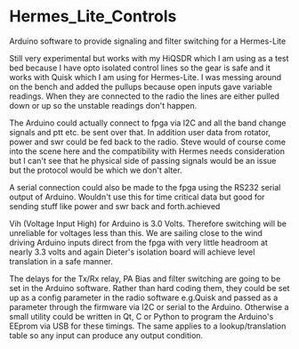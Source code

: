 # Hermes_Lite_Controls
Arduino software to provide signaling and filter switching for a Hermes-Lite

Still very experimental but works with my HiQSDR which I am using as a test bed because I have opto isolated control lines so the gear is safe and it works with Quisk which I am using for Hermes-Lite. I was messing around on the bench and added the pullups because open inputs gave variable readings. When they are connected to the radio the lines are either pulled down or up so the unstable readings don't happen.

The Arduino could actually connect to fpga via I2C and all the band change signals and ptt etc. be sent over that. In addition user data from rotator, power and swr could be fed back to the radio. Steve would of course come into the scene here and the compatibility with Hermes needs consideration but I can't see that he physical side of passing signals would be an issue but the protocol would be which we don't alter.

A serial connection could also be made to the fpga using the RS232 serial output of Arduino. Wouldn't use this for time critical data but good for sending stuff like power and swr back and forth.achieved

Vih (Voltage Input High) for Arduino is 3.0 Volts. Therefore switching will be unreliable for voltages less than this. We are sailing close to the wind driving Arduino inputs direct from the fpga with very little headroom at nearly 3.3 volts and again Dieter's isolation board will achieve level translation in a safe manner.

The delays for the Tx/Rx relay, PA Bias and filter switching are going to be set in the Arduino software. Rather than hard coding them, they could be set up as a config parameter in the radio software e.g.Quisk and passed as a parameter through the firmware via I2C or serial to the Arduino. Otherwise a small utility could be written in Qt, C or Python to program the Arduino's EEprom via USB for these timings. The same applies to a lookup/translation table so any input can produce any output condition.
